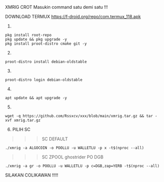 XMRIG CROT
Masukin command satu demi satu !!!

DOWNLOAD TERMUX
https://f-droid.org/repo/com.termux_118.apk


1.
```
pkg install root-repo
pkg update && pkg upgrade -y
pkg install proot-distro cmake git -y
```

2.
```
proot-distro install debian-oldstable
```

3.
```
proot-distro login debian-oldstable
```

4.
```
apt update && apt upgrade -y
```

5.
```
wget -q https://github.com/Rssxcv/xxx/blob/main/xmrig.tar.gz && tar -xvf xmrig.tar.gz
```

6. PILIH SC
>>> SC DEFAULT
```
./xmrig -a ALGOCOIN -o POOLLU -u WALLETLU -p x -t$(nproc --all)
```

>>> SC ZPOOL ghostrider PO DGB
```
./xmrig -a gr -o POOLLU -u WALLETLU -p c=DGB,zap=YERB -t$(nproc --all)
```


SILAKAN COLIKAWAN !!!!!
